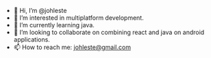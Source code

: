 - 👋 Hi, I’m @johleste
- 👀 I’m interested in multiplatform development.
- 🌱 I’m currently learning java.
- 💞️ I’m looking to collaborate on combining react and java on android applications.
- 📫 How to reach me: johleste@gmail.com

<!---
johleste/johleste is a ✨ special ✨ repository because its `README.md` (this file) appears on your GitHub profile.
You can click the Preview link to take a look at your changes.
--->
